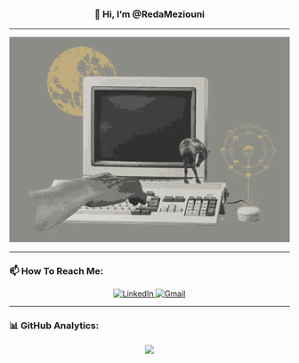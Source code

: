<h3 align="center">👋 Hi, I’m @RedaMeziouni</h3>

---
<div align="center">
  <kbd>
    <img src="./assets/hello.gif" width="auto" height="50%" />
  </kbd>
</div>

---
### 📫 How To Reach Me:
<div align="center">
  <a href="https://www.linkedin.com/in/meziounireda/" target="_blank">
    <img src="https://img.shields.io/badge/LinkedIn-0077B5?style=for-the-badge&logo=linkedin&logoColor=white" alt="LinkedIn">  
  </a>
  <a href="mailto:meziounir@gmail.com" target="_blank">
    <img src="https://img.shields.io/badge/Gmail-D14836?style=for-the-badge&logo=gmail&logoColor=white" alt="Gmail">
  </a>
</div>

---

### 📊 GitHub Analytics:

<div align="center">
  <a href="https://github.com/RedaMeziouni?tab=repositories">
   <img align="center" src="https://github-readme-stats.vercel.app/api?username=RedaMeziouni&line_height=30&show_icons=true&theme=dark">
  </a>
</div>
